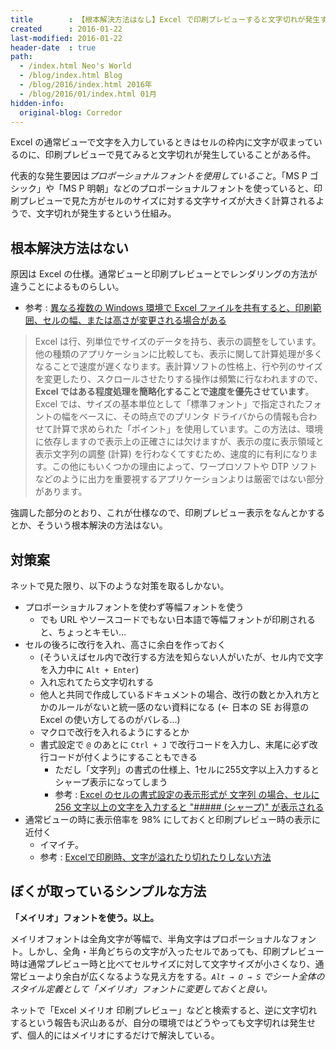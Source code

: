 ```yaml
---
title        : 【根本解決方法はなし】Excel で印刷プレビューすると文字切れが発生する件の原因と対策
created      : 2016-01-22
last-modified: 2016-01-22
header-date  : true
path:
  - /index.html Neo's World
  - /blog/index.html Blog
  - /blog/2016/index.html 2016年
  - /blog/2016/01/index.html 01月
hidden-info:
  original-blog: Corredor
---
```


Excel の通常ビューで文字を入力しているときはセルの枠内に文字が収まっているのに、印刷プレビューで見てみると文字切れが発生していることがある件。

代表的な発生要因は*プロポーショナルフォントを使用していること*。「MS P ゴシック」や「MS P 明朝」などのプロポーショナルフォントを使っていると、印刷プレビューで見た方がセルのサイズに対する文字サイズが大きく計算されるようで、文字切れが発生するという仕組み。

## 根本解決方法はない

原因は Excel の仕様。通常ビューと印刷プレビューとでレンダリングの方法が違うことによるものらしい。

- 参考 : [異なる複数の Windows 環境で Excel ファイルを共有すると、印刷範囲、セルの幅、または高さが変更される場合がある](https://support.microsoft.com/ja-jp/kb/400271)

> Excel は行、列単位でサイズのデータを持ち、表示の調整をしています。他の種類のアプリケーションに比較しても、表示に関して計算処理が多くなることで速度が遅くなります。表計算ソフトの性格上、行や列のサイズを変更したり、スクロールさせたりする操作は頻繁に行なわれますので、**Excel ではある程度処理を簡略化することで速度を優先させています**。Excel では、サイズの基本単位として「標準フォント」で指定されたフォントの幅をベースに、その時点でのプリンタ ドライバからの情報も合わせて計算で求められた「ポイント」を使用しています。この方法は、環境に依存しますので表示上の正確さには欠けますが、表示の度に表示領域と表示文字列の調整 (計算) を行わなくてすむため、速度的に有利になります。この他にもいくつかの理由によって、ワープロソフトや DTP ソフトなどのように出力を重要視するアプリケーションよりは厳密ではない部分があります。

強調した部分のとおり、これが仕様なので、印刷プレビュー表示をなんとかするとか、そういう根本解決の方法はない。

## 対策案

ネットで見た限り、以下のような対策を取るしかない。

- プロポーショナルフォントを使わず等幅フォントを使う
  - でも URL やソースコードでもない日本語で等幅フォントが印刷されると、ちょっとキモい…
- セルの後ろに改行を入れ、高さに余白を作っておく
  - (そういえばセル内で改行する方法を知らない人がいたが、セル内で文字を入力中に `Alt + Enter`)
  - 入れ忘れてたら文字切れする
  - 他人と共同で作成しているドキュメントの場合、改行の数とか入れ方とかのルールがないと統一感のない資料になる (← 日本の SE お得意の Excel の使い方してるのがバレる…)
  - マクロで改行を入れるようにするとか
  - 書式設定で `@` のあとに `Ctrl + J` で改行コードを入力し、末尾に必ず改行コードが付くようにすることもできる
      - ただし「文字列」の書式の仕様上、1セルに255文字以上入力するとシャープ表示になってしまう
      - 参考 : [Excel のセルの書式設定の表示形式が 文字列 の場合、セルに 256 文字以上の文字を入力すると "##### (シャープ)" が表示される](https://support.microsoft.com/ja-jp/kb/410234)
- 通常ビューの時に表示倍率を 98% にしておくと印刷プレビュー時の表示に近付く
  - イマイチ。
  - 参考 : [Excelで印刷時、文字が溢れたり切れたりしない方法](http://bunsyoka.blog.fc2.com/blog-entry-52.html)

## ぼくが取っているシンプルな方法

**「メイリオ」フォントを使う。以上。**

メイリオフォントは全角文字が等幅で、半角文字はプロポーショナルなフォント。しかし、全角・半角どちらの文字が入ったセルであっても、印刷プレビュー時は通常プレビュー時と比べてセルサイズに対して文字サイズが小さくなり、通常ビューより余白が広くなるような見え方をする。*`Alt → O → S` でシート全体のスタイル定義として「メイリオ」フォントに変更しておくと良い。*

ネットで「Excel メイリオ 印刷プレビュー」などと検索すると、逆に文字切れするという報告も沢山あるが、自分の環境ではどうやっても文字切れは発生せず、個人的にはメイリオにするだけで解決している。
